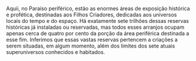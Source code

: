 ﻿Aquii, no Paraíso periférico, estão as enormes áreas de exposição histórica e profética, destinadas aos Filhos Criadores, dedicadas aos universos locais do tempo e do espaço. Há exatamente sete trilhões dessas reservas históricas já instaladas ou reservadas, mas todos esses arranjos ocupam apenas cerca de quatro por cento da porção da área periférica destinada a esse fim. Inferimos que essas vastas reservas pertencem a criações a serem situadas, em algum momento, além dos limites dos sete atuais superuniversos conhecidos e habitados.